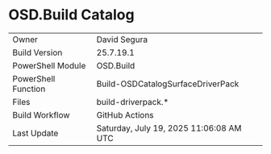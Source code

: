 ﻿# OSD.Build Catalog

| | |
|-|-|
| Owner | David Segura |
| Build Version | 25.7.19.1 |
| PowerShell Module | OSD.Build |
| PowerShell Function | Build-OSDCatalogSurfaceDriverPack |
| Files | build-driverpack.* |
| Build Workflow | GitHub Actions |
| Last Update | Saturday, July 19, 2025 11:06:08 AM UTC |
